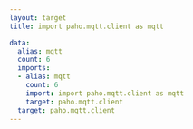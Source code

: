 ```yaml
---
layout: target
title: import paho.mqtt.client as mqtt

data:
  alias: mqtt
  count: 6
  imports:
  - alias: mqtt
    count: 6
    import: import paho.mqtt.client as mqtt
    target: paho.mqtt.client
  target: paho.mqtt.client
---
```

